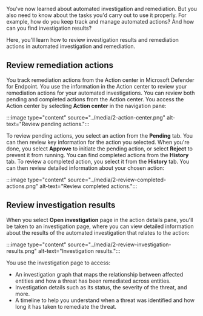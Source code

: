 You've now learned about automated investigation and remediation. But you also need to know about the tasks you'd carry out to use it properly. For example, how do you keep track and manage automated actions? And how can you find investigation results?

Here, you'll learn how to review investigation results and remediation actions in automated investigation and remediation.

## Review remediation actions

You track remediation actions from the Action center in Microsoft Defender for Endpoint. You use the information in the Action center to review your remediation actions for your automated investigations.
You can review both pending and completed actions from the Action center. You access the Action center by selecting **Action center** in the navigation pane:

:::image type="content" source="../media/2-action-center.png" alt-text="Review pending actions.":::

To review pending actions, you select an action from the **Pending** tab. You can then review key information for the action you selected. When you're done, you select **Approve** to initiate the pending action, or select **Reject** to prevent it from running.
You can find completed actions from the **History** tab. To review a completed action, you select it from the **History** tab. You can then review detailed information about your chosen action:

:::image type="content" source="../media/2-review-completed-actions.png" alt-text="Review completed actions.":::

## Review investigation results

When you select **Open investigation** page in the action details pane, you'll be taken to an investigation page, where you can view detailed information about the results of the automated investigation that relates to the action:

:::image type="content" source="../media/2-review-investigation-results.png" alt-text="Investigation results.":::

You use the investigation page to access:

- An investigation graph that maps the relationship between affected entities and how a threat has been remediated across entities.
- Investigation details such as its status, the severity of the threat, and more.
- A timeline to help you understand when a threat was identified and how long it has taken to remediate the threat.
